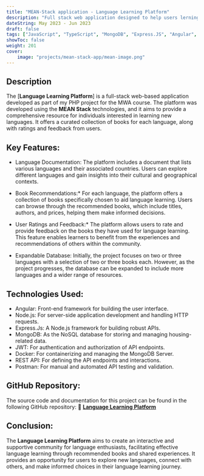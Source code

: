 ```yaml
---
title: "MEAN-Stack application - Language Learning Platform"
description: "Full stack web application designed to help users lerning new languages"
dateString: May 2023 - Jun 2023
draft: false
tags: ["JavaScript", "TypeScript", "MongoDB", "Express.JS", "Angular", "NodeJs", "JWT", "ByCrypt"]
showToc: false
weight: 201
cover:
    image: "projects/mean-stack-app/mean-image.png"
--- 
```



## Description
The [**Language Learning Platform**] is a full-stack web-based application developed as part of my PHP project for the MWA course. The platform was developed using the **MEAN Stack** technologies, and it aims to provide a comprehensive resource for individuals interested in learning new languages. It offers a curated collection of books for each language, along with ratings and feedback from users.

## Key Features: 
- Language Documentation: The platform includes a document that lists various languages and their associated countries. Users can explore different languages and gain insights into their cultural and geographical contexts.

- Book Recommendations:* For each language, the platform offers a collection of books specifically chosen to aid language learning. Users can browse through the recommended books, which include titles, authors, and prices, helping them make informed decisions.

- User Ratings and Feedback:* The platform allows users to rate and provide feedback on the books they have used for language learning. This feature enables learners to benefit from the experiences and recommendations of others within the community.

- Expandable Database: Initially, the project focuses on two or three languages with a selection of two or three books each. However, as the project progresses, the database can be expanded to include more languages and a wider range of resources.


## Technologies Used:
- Angular: Front-end framework for building the user interface.
- Node.js: For server-side application development and handling HTTP requests.
- Express.Js: A Node.js framework for building robust APIs.
- MongoDB: As the NoSQL database for storing and managing housing-related data.
- JWT: For authentication and authorization of API endpoints.
- Docker: For containerizing and managing the MongoDB Server.
- REST API: For defining the API endpoints and interactions.
- Postman: For manual and automated API testing and validation.

## GitHub Repository:
The source code and documentation for this project can be found in the following GitHub repository: 
🔗 [**Language Learning Platform**](https://github.com/tlb-lemrabott/Language-Learning-Platform)

## Conclusion:
The **Language Learning Platform** aims to create an interactive and supportive community for language enthusiasts, facilitating effective language learning through recommended books and shared experiences. It provides an opportunity for users to explore new languages, connect with others, and make informed choices in their language learning journey.